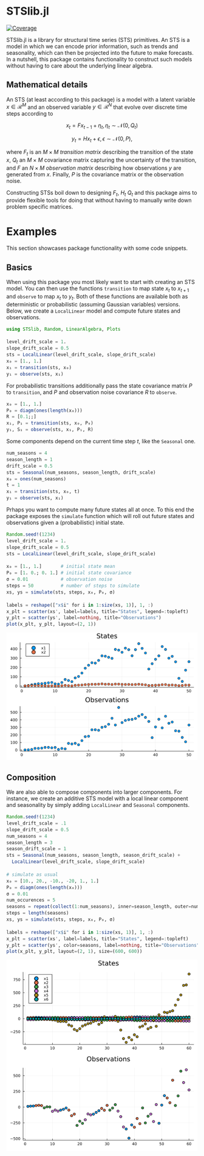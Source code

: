 # STSlib.jl

[![Coverage](https://codecov.io/gh/SebastianCallh/STSlib.jl/branch/master/graph/badge.svg)](https://codecov.io/gh/SebastianCallh/STSlib.jl)

STSlib.jl is a library for structural time series (STS) primitives.
An STS is a model in which we can encode prior information,
such as trends and seasonality, which can then be projected into the future to make forecasts.
In a nutshell, this package contains functionality 
to construct such models without having to care about the underlying linear algebra.


## Mathematical details
An STS (at least according to this package) is a model with a latent variable $x \in \mathcal{R}^M$ and an observed variable $y \in \mathcal{R}^N$ that evolve over discrete time steps according to 

$$
x_{t} = Fx_{t-1} + \eta_t, \eta_t \sim \mathcal{N}(0, Q_t)
$$

$$
y_{t} = Hx_{t} + \epsilon, \epsilon \sim \mathcal{N}(0, P),
$$

where $F_t$ is an $M \times M$ *transition matrix* describing the transition of the state $x$,
$Q_t$ an $M \times M$ covariance matrix capturing the uncertainty of the transition, 
and $F$ an $N \times M$ *observation matrix* describing how observations $y$ are generated from $x$.
Finally, $P$ is the covariance matrix or the observation noise.

Constructing STSs boil down to designing $F_t$, $H_t$ $Q_t$ and this package aims to provide flexible tools for doing that without having to manually write down problem specific matrices.

# Examples
This section showcases package functionality with some code snippets.

## Basics

When using this package you most likely want to start with creating an STS model. You can then use the functions `transition` to map state $x_t$ to $x_{t+1}$ and `observe` to map $x_t$ to $y_t$.
Both of these functions are available both as deterministic or probabilistic (assuming Gaussian variables) versions.
Below, we create a `LocalLinear` model and compute future states and observations.

```julia
using STSlib, Random, LinearAlgebra, Plots

level_drift_scale = 1.
slope_drift_scale = 0.5
sts = LocalLinear(level_drift_scale, slope_drift_scale)
x₀ = [1., 1.]
x₁ = transition(sts, x₀)
y₁ = observe(sts, x₁)
```

For probabilistic transitions additionally pass the state covariance matrix $P$ to `transition`,
and $P$ and observation noise covariance $R$ to `observe`.

```julia
x₀ = [1., 1.]
P₀ = diagm(ones(length(x₀)))
R = [0.1;;]
x₁, P₁ = transition(sts, x₀, P₀)
y₁, S₁ = observe(sts, x₁, P₁, R)
```

Some components depend on the current time step $t$, like the `Seasonal` one.

```julia
num_seasons = 4
season_length = 1
drift_scale = 0.5
sts = Seasonal(num_seasons, season_length, drift_scale)
x₀ = ones(num_seasons)
t = 1
x₁ = transition(sts, x₀, t)
y₁ = observe(sts, x₁)
```

Prhaps you want to compute many future states all at once. 
To this end the package exposes the `simulate` function which will roll out future states and observations given a (probabilistic) initial state.

```julia
Random.seed!(1234)
level_drift_scale = 1.
slope_drift_scale = 0.5
sts = LocalLinear(level_drift_scale, slope_drift_scale)

x₀ = [1., 1.]       # initial state mean
P₀ = [1. 0.; 0. 1.] # initial state covariance
σ = 0.01            # observation noise
steps = 50          # number of steps to simulate
xs, ys = simulate(sts, steps, x₀, P₀, σ)

labels = reshape(["x$i" for i in 1:size(xs, 1)], 1, :)
x_plt = scatter(xs', label=labels, title="States", legend=:topleft)
y_plt = scatter(ys', label=nothing, title="Observations")
plot(x_plt, y_plt, layout=(2, 1))
```

![loclin](figures/loclin.png)

## Composition
We are also able to compose components into larger components.
For instance, we create an additive STS model with a local linear component and seasonality by simply adding `LocalLinear` and `Seasonal` components.

```julia
Random.seed!(1234)
level_drift_scale = .1
slope_drift_scale = 0.5
num_seasons = 4
season_length = 3
season_drift_scale = 1
sts = Seasonal(num_seasons, season_length, season_drift_scale) +
  LocalLinear(level_drift_scale, slope_drift_scale)

# simulate as usual
x₀ = [10., 20., -10., -20, 1., 1.]
P₀ = diagm(ones(length(x₀)))
σ = 0.01
num_occurences = 5
seasons = repeat(collect(1:num_seasons), inner=season_length, outer=num_occurences)
steps = length(seasons)
xs, ys = simulate(sts, steps, x₀, P₀, σ)

labels = reshape(["x$i" for i in 1:size(xs, 1)], 1, :)
x_plt = scatter(xs', label=labels, title="States", legend=:topleft)
y_plt = scatter(ys', color=seasons, label=nothing, title="Observations")
plot(x_plt, y_plt, layout=(2, 1), size=(600, 600))
```

![loclin_seasonal](figures/loclin_seasonal.png)
